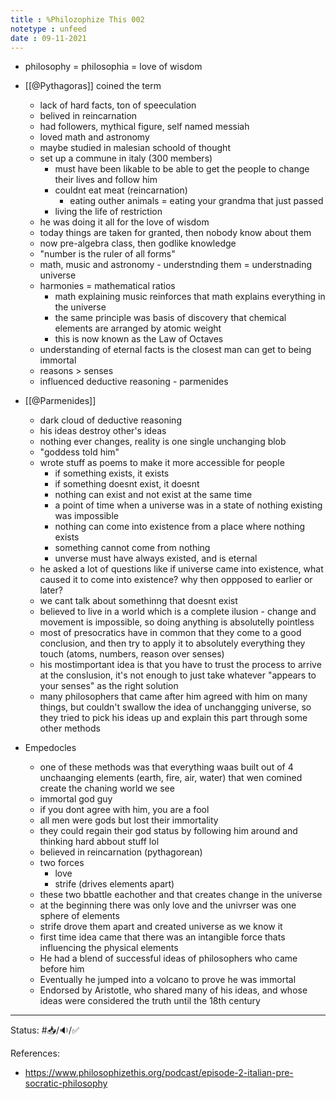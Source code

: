 ```yaml
---
title : %Philozophize This 002
notetype : unfeed
date : 09-11-2021
---
```


- philosophy = philosophia = love of wisdom


- [[@Pythagoras]] coined the term
	- lack of hard facts, ton of speeculation
	- belived in reincarnation
	- had followers, mythical figure, self named messiah
	- loved math and astronomy
	- maybe studied in malesian schoold of thought
	- set up a commune in italy (300 members)
		- must have been likable to be able to get the people to change their lives and follow him
		- couldnt eat meat (reincarnation)
			- eating outher animals = eating your grandma that just passed
		- living the life of restriction
	- he was doing it all for the love of wisdom
	- today things are taken for granted, then nobody know about them
	- now pre-algebra class, then godlike knowledge
	- "number is the ruler of all forms"
	- math, music and astronomy - understnding them = understnading universe
	- harmonies = mathematical ratios
		- math explaining music reinforces that math explains everything in the universe
		- the same principle was basis of discovery that chemical elements are arranged by atomic weight
		- this is now known as the Law of Octaves
	- understanding of eternal facts is the closest man can get to being immortal
	- reasons > senses
	- influenced deductive reasoning - parmenides

- [[@Parmenides]]
	- dark cloud of deductive reasoning
	- his ideas destroy other's ideas
	- nothing ever changes, reality is one single unchanging blob
	- "goddess told him"
	- wrote stuff as poems to make it more accessible for people
		- if something exists, it exists
		- if something doesnt exist, it doesnt
		- nothing can exist and not exist at the same time
		- a point of time when a universe was in a state of nothing existing was impossible
		- nothing can come into existence from a place where nothing exists
		- something cannot come from nothing
		- unverse must have always existed, and is eternal
	- he asked a lot of questions like if universe came into existence, what caused it to come into existence? why then oppposed to earlier or later?
	- we cant talk about somethinng that doesnt exist
	- believed to live in a world which is a complete ilusion - change and movement is impossible, so doing anything is absolutelly pointless
	- most of presocratics have in common that they come to a good conclusion, and then try to apply it to absolutely everything they touch (atoms, numbers, reason over senses)
	- his mostimportant idea is that you have to trust the process to arrive at the conslusion, it's not enough to just take whatever "appears to your senses" as the right solution
	- many philosophers that came after him agreed with him on many things, but couldn't swallow the idea of unchangging universe, so they tried to pick his ideas up and explain this part through some other methods

-  Empedocles
	- one of these methods was that everything waas built out of 4 unchaanging elements (earth, fire, air, water) that wen comined create the chaning world we see
	- immortal god guy 
	- if you dont agree with him, you are a fool
	- all men were gods but lost their immortality
	- they could regain their god status by following him around and thinking hard abbout stuff lol
	- believed in reincarnation (pythagorean)
	- two forces
		- love
		- strife (drives elements apart)
	- these two bbattle eachother and that creates change in the universe
	- at the beginning there was only love and the univrser was one sphere of elements
	- strife drove them apart and created universe as we know it
	- first time idea came that there was an intangible force thats influencing the physical elements
	- He had a blend of successful ideas of philosophers who came before him
	- Eventually he jumped into a volcano to prove he was immortal
	- Endorsed by Aristotle, who shared many of his ideas, and whose ideas were considered the truth until the 18th century 

-----

Status: #📥/🔉/✅

References:
- https://www.philosophizethis.org/podcast/episode-2-italian-pre-socratic-philosophy

